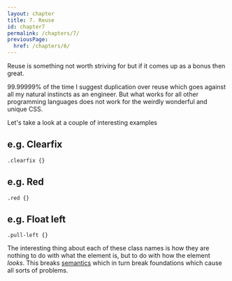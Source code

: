 ```yaml
---
layout: chapter
title: 7. Reuse
id: chapter7
permalink: /chapters/7/
previousPage:
  href: /chapters/6/
---
```


Reuse is something not worth striving for but if it comes up as a bonus then great.

99.99999% of the time I suggest duplication over reuse which goes against all my natural instincts as an engineer. But what works for all other programming languages does not work for the weirdly wonderful and unique CSS.

Let's take a look at a couple of interesting examples

## e.g. Clearfix

	.clearfix {}

## e.g. Red

	.red {}

## e.g. Float left

	.pull-left {}

The interesting thing about each of these class names is how they are nothing to do with what the element is, but to do with how the element *looks*. This breaks [semantics](/chapters/2/) which in turn break foundations which cause all sorts of problems.